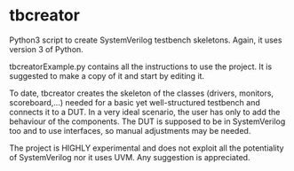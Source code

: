 # tbcreator
Python3 script to create SystemVerilog testbench skeletons. Again, it uses version 3 of Python.

tbcreatorExample.py contains all the instructions to use the project.
It is suggested to make a copy of it and start by editing it.

To date, tbcreator creates the skeleton of the classes (drivers, monitors, scoreboard,...) needed for a basic yet well-structured testbench and connects it to a DUT. In a very ideal scenario, the user has only to add the behaviour of the components.
The DUT is supposed to be in SystemVerilog too and to use interfaces, so manual adjustments may be needed.


The project is HIGHLY experimental and does not exploit all the potentiality of SystemVerilog nor it uses UVM.
Any suggestion is appreciated.
